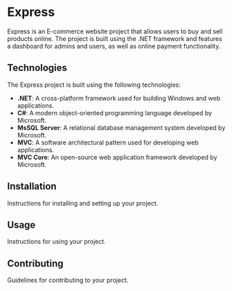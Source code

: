 # Express

Express is an E-commerce website project that allows users to buy and sell products online. The project is built using the .NET framework and features a dashboard for admins and users, as well as online payment functionality.

## Technologies

The Express project is built using the following technologies:

- **.NET**: A cross-platform framework used for building Windows and web applications.
- **C#**: A modern object-oriented programming language developed by Microsoft.
- **MsSQL Server**: A relational database management system developed by Microsoft.
- **MVC**: A software architectural pattern used for developing web applications.
- **MVC Core**: An open-source web application framework developed by Microsoft.

## Installation

Instructions for installing and setting up your project.

## Usage

Instructions for using your project.

## Contributing

Guidelines for contributing to your project.
